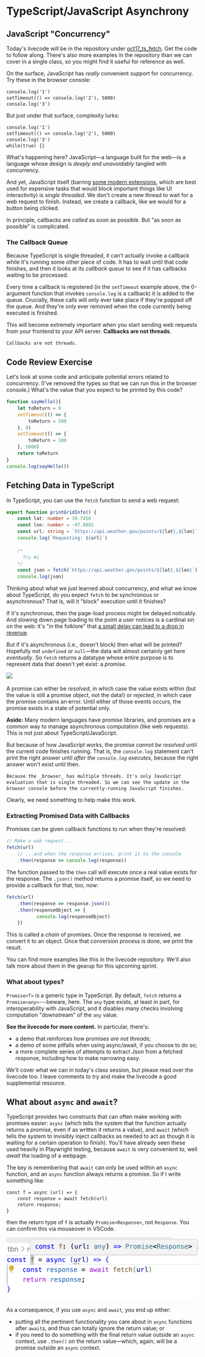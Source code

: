 # TypeScript/JavaScript Asynchrony

## JavaScript "Concurrency"

Today's livecode will be in the repository under [oct17_ts_fetch](https://github.com/cs0320/class-livecode/tree/main/F24/oct17_ts_fetch). Get the code to follow along. There's also more examples in the repository than we can cover in a single class, so you might find it useful for reference as well.

On the surface, JavaScript has _really_ convenient support for concurrency. Try these in the browser console:

```
console.log('1')
setTimeout(() => console.log('2'), 5000)
console.log('3')
```

But just under that surface, complexity lurks:

```
console.log('1')
setTimeout(() => console.log('2'), 5000)
console.log('3')
while(true) {}
```

What's happening here? JavaScript&mdash;a language built for the web&mdash;is a language whose design is _deeply and unavoidably_ tangled with concurrency. 

And yet, JavaScript itself (barring [some modern extensions](https://developer.mozilla.org/en-US/docs/Web/API/Web_Workers_API/Using_web_workers), which are best used for expensive tasks that would block important things like UI interactivity) is _single threaded_.  We don't create a new thread to wait for a web request to finish. Instead, we create a callback, like we would for a button being clicked. 

In principle, callbacks are _called_ as soon as possible. But "as soon as possible" is complicated.

### The Callback Queue

Because TypeScript is single threaded, it can't actually invoke a callback while it's running some other piece of code. It has to wait until that code finishes, and then it looks at its _callback queue_ to see if it has callbacks waiting to be processed.

Every time a callback is registered (in the `setTimeout` example above, the 0-argument function that invokes `console.log` is a callback) it is added to the queue. Crucially, these calls will only ever take place if they're popped off the queue. And they're only ever removed when the code currently being executed is finished. 

This will become extremely important when you start sending web requests from your frontend to your API server. **Callbacks are not threads**. 

~~~admonish warning title="Repeating for emphasis"
Callbacks are not threads.
~~~

## Code Review Exercise

Let's look at some code and anticipate potential errors related to concurrency. (I've removed the types so that we can run this in the browser console.) What's the value that you expect to be printed by this code?

```javascript
function sayHello(){
    let toReturn = 0
    setTimeout(() => {
        toReturn = 500
    }, 0)
    setTimeout(() => {
        toReturn = 100
    }, 5000)
    return toReturn
}
console.log(sayHello())
```

## Fetching Data in TypeScript

In TypeScript, you can use the `fetch` function to send a web request:

```typescript
export function printGridInfo() {    
    const lat: number = 39.7456
    const lon: number = -97.0892
    const url: string = `https://api.weather.gov/points/${lat},${lon}`
    console.log(`Requesting: ${url}`)

    /* 
      Try #1
    */
    const json = fetch(`https://api.weather.gov/points/${lat},${lon}`)
    console.log(json)
```

Thinking about what we just learned about concurrency, and what we know about TypeScript, do you expect `fetch` to be synchronous or asynchronous? That is, will it "block" execution until it finishes?

If it's synchronous, then the page-load process might be delayed noticably. And slowing down page loading to the point a user notices is a cardinal sin on the web: it's "in the folklore" that [a small delay can lead to a drop in revenue](https://news.ycombinator.com/item?id=273900).

But if it's asynchronous (i.e., doesn't block) then what will be printed? Hopefully not `undefined` or `null`&mdash;the data will almost certainly get here _eventually_. So `fetch` returns a datatype whose entire purpose is to represent data that doesn't yet exist: a _promise_.

![](https://i.imgur.com/bvFibPk.png)

A promise can either be _resolved_, in which case the value exists within (but the value is still a promise object, not the data!) or _rejected_, in which case the promise contains an error. Until either of those events occurs, the promise exists in a state of potential only.

**Aside:** Many modern languages have promise libraries, and promises are a common way to manage asynchronous computation (like web requests). This is not just about TypeScript/JavaScript.

But because of how JavaScript works, the promise _cannot be resolved_ until the current code finishes running. That is, the `console.log` statement can't print the right answer until _after the `console.log` executes_, because the right answer won't exist until then. 

~~~admonish note title="But how does `console.log` work, then?"
Because the _browser_ has multiple threads. It's only JavaScript evaluation that is single threaded. So we can see the update in the browser console before the currently-running JavaScript finishes. 
~~~

Clearly, we need something to help make this work. 

### Extracting Promised Data with Callbacks

Promises can be given callback functions to run when they're resolved:

```javascript
// Make a web request...
fetch(url) 
    // ...and when the response arrives, print it to the console
    .then(response => console.log(response)) 
```

The function passed to the `then` call will execute once a real value exists for the response. The `.json()` method returns a promise itself, so we need to provide a callback for that, too, now: 

```javascript
fetch(url)
    .then(response => response.json()) 
    .then(responseObject => {         
           console.log(responseObject)         
    }) 
```

This is called a _chain_ of promises. Once the response is received, we convert it to an object. Once that conversion process is done, we print the result. 

You can find more examples like this in the livecode repository. We'll also talk more about them in the gearup for this upcoming sprint.

### What about types?

`Promise<T>` is a generic type in TypeScript. By default, `fetch` returns a `Promise<any>`---beware, here. The `any` type exists, at least in part, for interoperability with JavaScript, and it disables many checks involving computation "downstream" of the `any` value. 

**See the livecode for more content.** In particular, there's:
* a demo that reinforces how promises _are not threads_;
* a demo of some pitfalls when using async/await, if you choose to do so; 
* a more complete series of attempts to extract Json from a fetched response, including how to make narrowing easy.

We'll cover what we can in today's class session, but please read over the livecode too. I leave comments to try and make the livecode a good supplemental resource.

## What about `async` and `await`? 

TypeScript provides two constructs that can often make working with promises easier: `async` (which tells the system that the function actually returns a _promise_, even if as written it returns a value), and `await` (which tells the system to invisibly inject callbacks as needed to act as though it is waiting for a certain operation to finish). You'll have already seen these used heavily in Playwright testing, because `await` is very convenient to, well _await_ the loading of a webpage. 

The key is remembering that `await` can only be used within an `async` function, and an `async` function always returns a promise. So if I write something like:

```
const f = async (url) => {
    const response = await fetch(url)
    return response;
}
```

then the return type of `f` is actually `Promise<Response>`, not `Response`. You can confirm this via mouseover in VSCode.

![A screenshot of VSCode showing the above code, with a mouseover indicating the return type is a promise.](await.png)

As a consequence, if you use `async` and `await`, you end up either:
* putting all the pertinent functionality you care about in `async` functions after `await`s, and thus can totally ignore the return value; or 
* if you need to do something with the final return value outside an `async` context, use `.then()` on the return value&mdash;which, again, will be a promise outside an `async` context. 